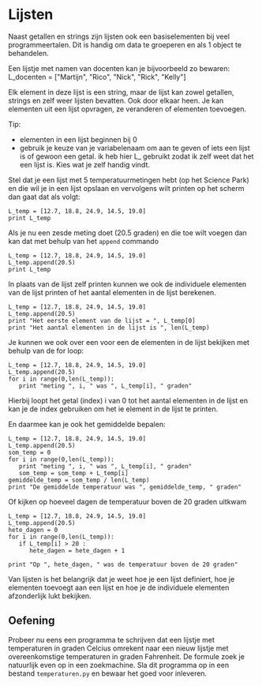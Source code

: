 # Lijsten

Naast getallen en strings zijn lijsten ook een basiselementen bij veel programmeertalen.  Dit is handig om data te groeperen en als 1 object te behandelen.

Een lijstje met namen van docenten kan je bijvoorbeeld zo bewaren:
	L_docenten = ["Martijn", "Rico", "Nick", "Rick", "Kelly"]

Elk element in deze lijst is een string, maar de lijst kan zowel getallen, strings en zelf weer lijsten bevatten. Ook door elkaar heen. Je kan elementen uit een lijst opvragen, ze veranderen of elementen toevoegen. 

Tip:
   - elementen in een lijst beginnen bij 0
   - gebruik je keuze van je variabelenaam om aan te geven of iets een lijst is of gewoon een getal.
     ik heb hier L_ gebruikt zodat ik zelf weet dat het een lijst is. Kies wat je zelf handig vindt.
	 
Stel dat je een lijst met 5 temperatuurmetingen hebt (op het Science Park) en die wil je in een lijst opslaan en vervolgens wilt printen op het scherm dan gaat dat als volgt:

	L_temp = [12.7, 18.8, 24.9, 14.5, 19.0]
    print L_temp
	
Als je nu een zesde meting doet (20.5 graden) en die toe wilt voegen dan kan dat met behulp van het `append` commando

	L_temp = [12.7, 18.8, 24.9, 14.5, 19.0]
    L_temp.append(20.5)
    print L_temp

In plaats van de lijst zelf printen kunnen we ook de individuele elementen van de lijst printen of het aantal elementen in de lijst berekenen.

	L_temp = [12.7, 18.8, 24.9, 14.5, 19.0]
    L_temp.append(20.5)
    print "Het eerste element van de lijst = ", L_temp[0]
    print "Het aantal elementen in de lijst is ", len(L_temp)

Je kunnen we ook over een voor een de elementen in de lijst bekijken met behulp van de for loop:

	L_temp = [12.7, 18.8, 24.9, 14.5, 19.0]
    L_temp.append(20.5)
    for i in range(0,len(L_temp)):
	   print "meting ", i, " was ", L_temp[i], " graden" 

Hierbij loopt het getal (index) i van 0 tot het aantal elementen in de lijst en kan je de index gebruiken om het ie element in de lijst te printen. 

En daarmee kan je ook het gemiddelde bepalen:

	L_temp = [12.7, 18.8, 24.9, 14.5, 19.0]
    L_temp.append(20.5)
    som_temp = 0
    for i in range(0,len(L_temp)):
	   print "meting ", i, " was ", L_temp[i], " graden" 
       som_temp = som_temp + L_temp[i]
    gemiddelde_temp	= som_temp / len(L_temp)
	print "De gemiddelde temperatuur was ", gemiddelde_temp, " graden"

Of kijken op hoeveel dagen de temperatuur boven de 20 graden uitkwam

	L_temp = [12.7, 18.8, 24.9, 14.5, 19.0]
    L_temp.append(20.5)
    hete_dagen = 0
    for i in range(0,len(L_temp)):
       if L_temp[i] > 20 :
     	  hete_dagen = hete_dagen + 1
		  
    print "Op ", hete_dagen, " was de temperatuur boven de 20 graden"
		
Van lijsten is het belangrijk dat je weet hoe je een lijst definiert, hoe je elementen toevoegt aan een lijst en hoe je de individuele elementen afzonderlijk lukt bekijken.

## Oefening

Probeer nu eens een programma te schrijven dat een lijstje met temperaturen in graden Celcius omrekent naar een nieuw lijstje met overeenkomstige temperaturen in graden Fahrenheit. De formule zoek je natuurlijk even op in een zoekmachine. Sla dit programma op in een bestand `temperaturen.py` en bewaar het goed voor inleveren.
